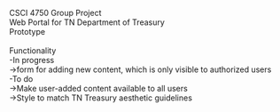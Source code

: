 CSCI 4750 Group Project<br>
Web Portal for TN Department of Treasury<br>
Prototype<br>
<br>
Functionality<br>
-In progress<br>
  ->form for adding new content, which is only visible to authorized users<br>
-To do<br>
  ->Make user-added content available to all users<br>
  ->Style to match TN Treasury aesthetic guidelines<br>
